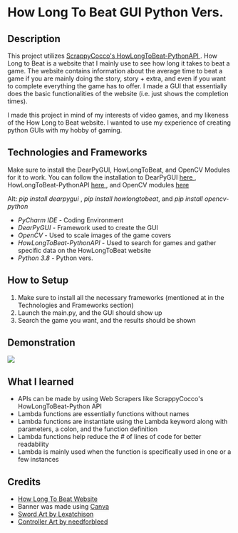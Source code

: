 <!-- Title -->
<h1> How Long To Beat GUI Python Vers. </h1>

<!-- Description -->
<h2> Description </h2>

<!-- 1. Describe the project -->
<p> This project utilizes <a href="https://github.com/ScrappyCocco/HowLongToBeat-PythonAPI"> ScrappyCocco's HowLongToBeat-PythonAPI </a>. How Long to Beat is a website that I mainly use to see how long it takes to beat a game. The website contains information about the average time to beat a game if you are mainly doing the story, story + extra, and even if you want to complete everything the game has to offer. I made a GUI that essentially does the basic functionalities of the website (i.e. just shows the completion times). </p>

<!-- 2. Explain why you made it -->
<p> I made this project in mind of my interests of video games, and my likeness of the How Long to Beat website. I wanted to use my experience of creating python GUIs with my hobby of gaming. </p>

<!-- 3. Describe how this is done -->
<p> </p>

<!-- Technologies and Frameworks -->
<h2> Technologies and Frameworks </h2>
<p> Make sure to install the DearPyGUI, HowLongToBeat, and OpenCV Modules for it to work. You can follow the installation to DearPyGUI <a href="https://github.com/hoffstadt/DearPyGui"> here </a>, HowLongToBeat-PythonAPI <a href="https://github.com/ScrappyCocco/HowLongToBeat-PythonAPI#usage"> here </a>, and OpenCV modules <a href="https://stackoverflow.com/questions/37776228/pycharm-python-opencv-and-cv2-install-error">here</a></p> 

<p> Alt: <i> pip install dearpygui </i>, <i> pip install howlongtobeat</i>, and <i> pip install opencv-python</i> </p>

<ul>
    <li><i>PyCharm IDE</i> - Coding Environment </li>
    <li><i>DearPyGUI</i> - Framework used to create the GUI </li>
    <li><i>OpenCV</i> - Used to scale images of the game covers</li>
    <li><i>HowLongToBeat-PythonAPI</i> - Used to search for games and gather specific data on the HowLongToBeat website </li>
    <li><i>Python 3.8</i> - Python vers.</li>
</ul>
  

<!-- How to Setup -->
<h2> How to Setup </h2>
<ol>
    <li> Make sure to install all the necessary frameworks (mentioned at in the Technologies and Frameworks section) </li>
    <li> Launch the main.py, and the GUI should show up </li>
    <li> Search the game you want, and the results should be shown </li>
</ol>

<!-- Demonstration-->
<h2> Demonstration </h2>
<img src="https://github.com/gnikkoch96/HowLongToBeat-GUI/blob/master/resources/read_me%20stuff/demo.gif"/>

<!-- What I learned -->
<h2> What I learned </h2>
<ul>
    <li>APIs can be made by using Web Scrapers like ScrappyCocco's HowLongToBeat-Python API</li>
    <li>Lambda functions are essentially functions without names </li>
    <li>Lambda functions are instantiate using the Lambda keyword along with parameters, a colon, and the function definition </li>
    <li>Lambda functions help reduce the # of lines of code for better readability </li>
    <li>Lambda is mainly used when the function is specifically used in one or a few instances </li>
</ul>

<!-- Credits -->
<h2> Credits </h2>
<ul>
    <li><a href="https://howlongtobeat.com/"> How Long To Beat Website </a></li>
    <li>Banner was made using <a href="https://www.canva.com/"> Canva </a></li>
    <li><a href="https://opengameart.org/content/medieval-sword"> Sword Art by Lexatchison </a></li>
    <li><a href="https://opengameart.org/content/ps4-controller-icon"> Controller Art by needforbleed </a></li>
</ul>

